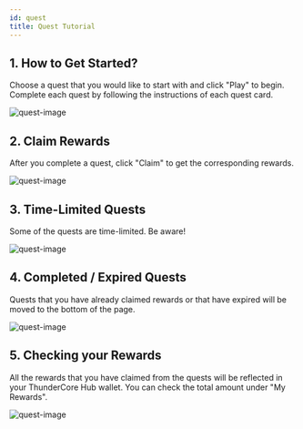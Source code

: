 ```yaml
---
id: quest
title: Quest Tutorial
---
```

## 1. How to Get Started?
Choose a quest that you would like to start with and click "Play" to begin. Complete each quest by following the instructions of each quest card.

![quest-image](assets/img/quest/Quest_Tips_01.png)

## 2. Claim Rewards
After you complete a quest, click "Claim" to get the corresponding rewards.

![quest-image](assets/img/quest/Quest_Tips_02.png)

## 3. Time-Limited Quests
Some of the quests are time-limited. Be aware!

![quest-image](assets/img/quest/Quest_Tips_03.png)

## 4. Completed / Expired Quests
Quests that you have already claimed rewards or that have expired will be moved to the bottom of the page.

![quest-image](assets/img/quest/Quest_Tips_04.png)

## 5. Checking your Rewards
All the rewards that you have claimed from the quests will be reflected in your ThunderCore Hub wallet. You can check the total amount under "My Rewards".

![quest-image](assets/img/quest/Quest_Tips_05.png)